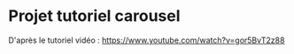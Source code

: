 # Projet tutoriel carousel

D'après le tutoriel vidéo : <https://www.youtube.com/watch?v=gor5BvT2z88>

